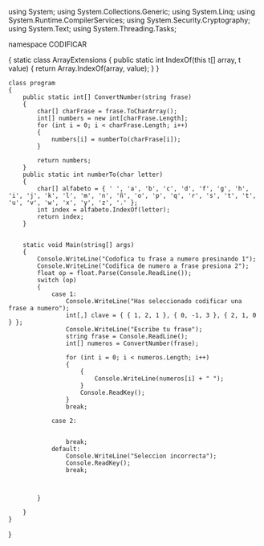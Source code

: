 using System;
using System.Collections.Generic;
using System.Linq;
using System.Runtime.CompilerServices;
using System.Security.Cryptography;
using System.Text;
using System.Threading.Tasks;

namespace CODIFICAR

{
    static class ArrayExtensions
    {
        public static int IndexOf<t>(this t[] array, t value)
        {
            return Array.IndexOf(array, value);
        }
    }

    class program
    {
        public static int[] ConvertNumber(string frase)
        {
            char[] charFrase = frase.ToCharArray();
            int[] numbers = new int[charFrase.Length];
            for (int i = 0; i < charFrase.Length; i++)
            {
                numbers[i] = numberTo(charFrase[i]);
            }

            return numbers;
        }
        public static int numberTo(char letter)
        {
            char[] alfabeto = { ' ', 'a', 'b', 'c', 'd', 'f', 'g', 'h', 'i', 'j', 'k', 'l', 'm', 'n', 'ñ', 'o', 'p', 'q', 'r', 's', 't', 't', 'u', 'v', 'w', 'x', 'y', 'z', '.' };
            int index = alfabeto.IndexOf(letter);
            return index;
        }


        static void Main(string[] args)
        {
            Console.WriteLine("Codofica tu frase a numero presinando 1");
            Console.WriteLine("Codifica de numero a frase presiona 2");
            float op = float.Parse(Console.ReadLine());
            switch (op)
            {
                case 1:
                    Console.WriteLine("Has seleccionado codificar una frase a numero");
                    int[,] clave = { { 1, 2, 1 }, { 0, -1, 3 }, { 2, 1, 0 } };
                    Console.WriteLine("Escribe tu frase");
                    string frase = Console.ReadLine();
                    int[] numeros = ConvertNumber(frase);

                    for (int i = 0; i < numeros.Length; i++)
                    {
                        {
                            Console.WriteLine(numeros[i] + " ");
                        }
                        Console.ReadKey();
                    }
                    break;

                case 2:


                    break;
                default:
                    Console.WriteLine("Seleccion incorrecta");
                    Console.ReadKey();
                    break;



            }

        }
    }
}